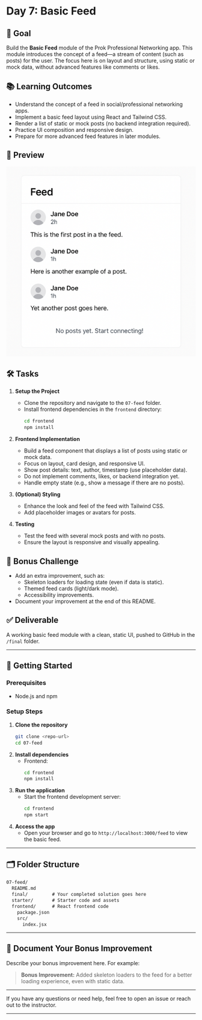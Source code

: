 # Day 7: Basic Feed

## 🎯 Goal

Build the **Basic Feed** module of the Prok Professional Networking app. This module introduces the concept of a feed—a stream of content (such as posts) for the user. The focus here is on layout and structure, using static or mock data, without advanced features like comments or likes.

## 📚 Learning Outcomes

- Understand the concept of a feed in social/professional networking apps.
- Implement a basic feed layout using React and Tailwind CSS.
- Render a list of static or mock posts (no backend integration required).
- Practice UI composition and responsive design.
- Prepare for more advanced feed features in later modules.

## 📸 Preview

![Basic Feed](./Basic-feed.png)

## 🛠️ Tasks

1. **Setup the Project**

   - Clone the repository and navigate to the `07-feed` folder.
   - Install frontend dependencies in the `frontend` directory:
     ```bash
     cd frontend
     npm install
     ```

2. **Frontend Implementation**

   - Build a feed component that displays a list of posts using static or mock data.
   - Focus on layout, card design, and responsive UI.
   - Show post details: text, author, timestamp (use placeholder data).
   - Do not implement comments, likes, or backend integration yet.
   - Handle empty state (e.g., show a message if there are no posts).

3. **(Optional) Styling**

   - Enhance the look and feel of the feed with Tailwind CSS.
   - Add placeholder images or avatars for posts.

4. **Testing**
   - Test the feed with several mock posts and with no posts.
   - Ensure the layout is responsive and visually appealing.

## 🧪 Bonus Challenge

- Add an extra improvement, such as:
  - Skeleton loaders for loading state (even if data is static).
  - Themed feed cards (light/dark mode).
  - Accessibility improvements.
- Document your improvement at the end of this README.

## ✅ Deliverable

A working basic feed module with a clean, static UI, pushed to GitHub in the `/final` folder.

---

## 🚀 Getting Started

### Prerequisites

- Node.js and npm

### Setup Steps

1. **Clone the repository**
   ```bash
   git clone <repo-url>
   cd 07-feed
   ```
2. **Install dependencies**
   - Frontend:
     ```bash
     cd frontend
     npm install
     ```
3. **Run the application**
   - Start the frontend development server:
     ```bash
     cd frontend
     npm start
     ```
4. **Access the app**
   - Open your browser and go to `http://localhost:3000/feed` to view the basic feed.

---

## 🗂️ Folder Structure

```
07-feed/
  README.md
  final/         # Your completed solution goes here
  starter/       # Starter code and assets
  frontend/      # React frontend code
    package.json
    src/
      index.jsx
```

---

## 📝 Document Your Bonus Improvement

Describe your bonus improvement here. For example:

> **Bonus Improvement:** Added skeleton loaders to the feed for a better loading experience, even with static data.

---

If you have any questions or need help, feel free to open an issue or reach out to the instructor.

---
